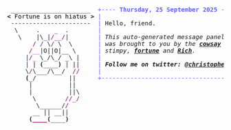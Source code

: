 <pre style="font-family:Menlo,'DejaVu Sans Mono',consolas,'Courier New',monospace"> ______________________  <span style="color: #5f5fff; text-decoration-color: #5f5fff">+---- </span><span style="color: #5f5fff; text-decoration-color: #5f5fff; font-weight: bold">Thursday, 25 September 2025</span><span style="color: #5f5fff; text-decoration-color: #5f5fff"> -----+</span> <a href="https://www.informatik.uni-leipzig.de/~akiki/">Christopher Akiki</a>                
<span style="font-weight: bold">&lt;</span><span style="color: #000000; text-decoration-color: #000000"> Fortune is on hiatus </span><span style="font-weight: bold">&gt;</span> <span style="color: #5f5fff; text-decoration-color: #5f5fff">|</span>                                      <span style="color: #5f5fff; text-decoration-color: #5f5fff">|</span> ┣━━ Interests                    
 ----------------------  <span style="color: #5f5fff; text-decoration-color: #5f5fff">|</span> Hello, friend.                       <span style="color: #5f5fff; text-decoration-color: #5f5fff">|</span> ┃   ┣━━ My cat                   
  \     .    _  .        <span style="color: #5f5fff; text-decoration-color: #5f5fff">|</span>                                      <span style="color: #5f5fff; text-decoration-color: #5f5fff">|</span> ┃   ┣━━ Representation Learning  
   \    |\_|<span style="color: #800080; text-decoration-color: #800080">/__/</span>|        <span style="color: #5f5fff; text-decoration-color: #5f5fff">|</span> <span style="font-style: italic">This auto-generated message panel </span>   <span style="color: #5f5fff; text-decoration-color: #5f5fff">|</span> ┃   ┣━━ Language Generation      
       <span style="color: #800080; text-decoration-color: #800080">/</span> <span style="color: #800080; text-decoration-color: #800080">/</span> \<span style="color: #800080; text-decoration-color: #800080">/</span> \  \       <span style="color: #5f5fff; text-decoration-color: #5f5fff">|</span> <span style="font-style: italic">was brought to you by the </span><span style="font-weight: bold; font-style: italic"><a href="https://en.wikipedia.org/wiki/Cowsay">cowsay</a></span><span style="font-style: italic"> </span>    <span style="color: #5f5fff; text-decoration-color: #5f5fff">|</span> ┃   ┣━━ Text Mining              
      <span style="color: #800080; text-decoration-color: #800080">/</span><span style="color: #ff00ff; text-decoration-color: #ff00ff">__</span>|O||O|__ \      <span style="color: #5f5fff; text-decoration-color: #5f5fff">|</span> <span style="font-style: italic">stimpy, </span><span style="font-weight: bold; font-style: italic"><a href="https://en.wikipedia.org/wiki/Fortune_(Unix)">fortune</a></span><span style="font-style: italic"> and </span><span style="font-weight: bold; font-style: italic"><a href="https://github.com/willmcgugan/rich">Rich</a></span><span style="font-style: italic">. </span>           <span style="color: #5f5fff; text-decoration-color: #5f5fff">|</span> ┃   ┣━━ Dataset Creation         
     |<span style="color: #800080; text-decoration-color: #800080">/</span><span style="color: #ff00ff; text-decoration-color: #ff00ff">_</span> \_/\_/ _\ |     <span style="color: #5f5fff; text-decoration-color: #5f5fff">|</span>                                      <span style="color: #5f5fff; text-decoration-color: #5f5fff">|</span> ┃   ┗━━ TODO                     
     | | <span style="font-weight: bold">(</span>____<span style="font-weight: bold">)</span> | ||     <span style="color: #5f5fff; text-decoration-color: #5f5fff">|</span> <span style="font-weight: bold; font-style: italic">Follow me on twitter: </span><span style="font-weight: bold; font-style: italic"><a href="https://twitter.com/christopher">@christopher</a></span>   <span style="color: #5f5fff; text-decoration-color: #5f5fff">|</span> ┣━━ Past Lives                   
     \<span style="color: #800080; text-decoration-color: #800080">/</span>\___/\__/  <span style="color: #800080; text-decoration-color: #800080">//</span>     <span style="color: #5f5fff; text-decoration-color: #5f5fff">|</span>                                      <span style="color: #5f5fff; text-decoration-color: #5f5fff">|</span> ┃   ┣━━ Sociocultural antropology
     <span style="font-weight: bold">(</span>_/         ||      <span style="color: #5f5fff; text-decoration-color: #5f5fff">+--------------------------------------+</span> ┃   ┗━━ Network Engineering      
      |          ||                                               ┣━━ Current Location             
      |          ||\                                              ┃   ┗━━ Leipzig, Germany         
       \        <span style="color: #800080; text-decoration-color: #800080">//_/</span>                                              ┗━━ Previous Locations           
        \______/<span style="color: #800080; text-decoration-color: #800080">/</span>                                                     ┣━━ Durham, England          
       __ || __||                                                     ┗━━ Zouk Mikael, Lebanon     
      <span style="font-weight: bold">(</span><span style="color: #800080; text-decoration-color: #800080; font-weight: bold">____</span><span style="font-weight: bold">(</span>____<span style="font-weight: bold">)</span>                                                                                  
                                                                                                   
</pre>
